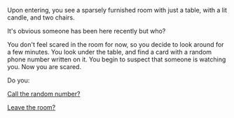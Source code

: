 Upon entering, you see a sparsely furnished room with just a table, with a lit candle, and two chairs.

It's obvious someone has been here recently but who?

You don't feel scared in the room for now, so you decide to look around for a
few minutes. You look under the table, and find a card with a random phone
number written on it. You begin to suspect that someone is watching you. Now you are scared.

Do you:

[Call the random number?](../call-a-random-number/answer.md)

[Leave the room?](../find-exit/leave.md)
